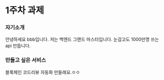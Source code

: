 # 1주차 과제

### 자기소개
안녕하세요 bbb입니다.
저는 백엔드 그랜드 마스터입니다.
눈감고도 1000만명 쓰는 api 만듭니다.

### 만들고 싶은 서비스
블록체인 코드리뷰 자동화 만들래요.ㅇㅇ